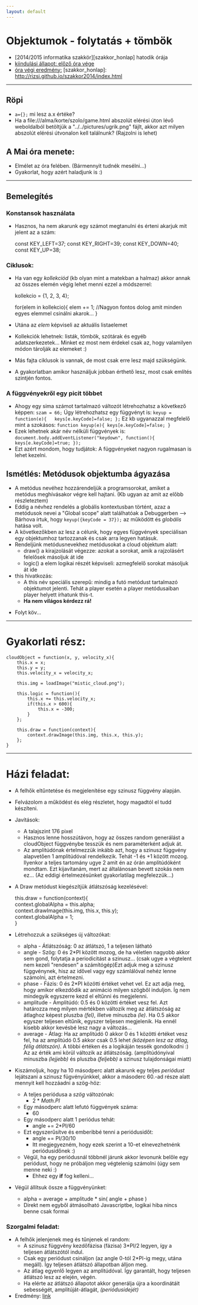 ```yaml
---
layout: default
---
```

# Objektumok - folytatás + tömbök

 - [2014/2015 informatika szakkör][szakkor_honlap] hatodik órája
 - [kiindulási állapot: előző óra vége](game-02.html)
 - [óra végi eredmény:](game-00.html)
 [szakkor_honlap]: http://rizsi.github.io/szakkor2014/index.html
 

--------

## Röpi

 - `a={};` mi lesz a.x értéke?
 - Ha a file:///alma/korte/szolo/game.html abszolút elérési úton lévő weboldalból betöltjük a "../../pictures/ugrik.png" fájlt, akkor azt milyen abszolút elérési útvonalon kell találnunk? (Rajzolni is lehet)

## A Mai óra menete:

 - Elmélet az óra felében. (Bármennyit tudnék mesélni...)
 - Gyakorlat, hogy azért haladjunk is :)

--------

## Bemelegítés

### Konstansok használata

 - Hasznos, ha nem akarunk egy számot megtanulni és érteni akarjuk mit jelent az a szám:

    const KEY_LEFT=37;
    const KEY_RIGHT=39;
    const KEY_DOWN=40;
    const KEY_UP=38;

### Ciklusok:

 - Ha van egy *kollekciód* (kb olyan mint a matekban a halmaz) akkor annak az összes elemén végig lehet menni ezzel a módszerrel:
	
	kollekcio = {1, 2, 3, 4};

	for(elem in kollekcio){
		elem += 1; //Nagyon fontos dolog amit minden egyes elemmel csinálni akarok...
	}

  - Utána az *elem* képviseli az aktuális listaelemet
  - Kollekciók lehetnek: listák, tömbök, szótárak és egyéb adatszerkezetek... Minket ez most nem érdekel csak az, hogy valamilyen módon tárolják az elemeket :)
 - Más fajta ciklusok is vannak, de most csak erre lesz majd szükségünk.
 - A gyakorlatban amikor használjuk jobban érthető lesz, most csak említés szintjén fontos.

### A függvényekről egy picit többet

 - Ahogy egy sima számot tartalmazó változót létrehozhatsz a következő képpen: `szam = 66;` Úgy létrehozhatsz egy függvényt is: `keyup = function(e){	keys[e.keyCode]=false; };` Ez kb ugyanazzal megfelelő mint a szokásos: `function keyup(e){ keys[e.keyCode]=false; }`
 - Ezek lehetnek akár név nélküli függvények is: `document.body.addEventListener("keydown", function(){ keys[e.keyCode]=true; });`
 - Ezt azért mondom, hogy tudjátok: A függvényeket nagyon rugalmasan is lehet kezelni.

## Ismétlés: Metódusok objektumba ágyazása

 * A metódus nevéhez hozzárendeljük a programsorokat, amiket a metódus meghívásakor végre kell hajtani. (Kb ugyan az amit az előbb részleteztem)
 * Eddig a névhez rendelés a globális kontextusban történt, azaz a metódusok nevei a "Global scope" alatt találhatóak a Debuggerben --> Bárhova írtuk, hogy `keyup({keyCode = 37});` az működött és *globális* hatása volt.
 * A következőkben az lesz a célunk, hogy egyes függvények speciálisan egy objektumhoz tartozzanak és csak arra legyen hatásuk.
 * Rendeljünk metódusnevekhez metódusokat a cloud objektum alatt:
   * draw() a kirajzolását végezze: azokat a sorokat, amik a rajzolásért felelősek másoljuk át ide
   * logic() a elem logikai részét képviseli: azmegfelelő sorokat másoljuk át ide
 * this hivatkozás:
   * A this név speciális szerepű: mindig a futó metódust tartalmazó objektumot jelenti. Tehát a player esetén a player metódusaiban player helyett írhatunk this-t.
   - **Ha nem világos kérdezz rá!**

<!---
## Továbbra is objektumok (Javascriptben!)

 - Egy objtektum tárolhat tulajdonságokat "properties". Ez az amit mi `x: 310,` módon felsoroltunk...
 - Egy tulajdonság a következő tulajdonságokkal rendelkezik:
   - enumerable -> Egy objektum összes tulajdonságán *"végigfuthatunk"* egy ciklussal. Ez majd később lesz nekünk hasznos, még hagyjuk.
   - configurable -> Meg lehet változtatni az értékét, a tulajdonság saját tulajdonságait is, valamint törölni lehet.
   - writable -> Ki lehet cserélni egy másik tulajdonsággal.
 - Egy tulajdonság lehet egy függvény is!

     Aniko = {
         csaladnev: "Refi",
         utonev: "Aniko",
         hazassag: function(kihez){
             this.csaladnev = kihez.csaladnev+"né";
             this.ferj = kihez;
         }
     };

 - Két féle módon lehet elérni egy tulajdonságát az objektumoknak:
   - A szokásos: `tanar.nev = "Rudi";`
   - Az eredetibb, de ritkán használt: `tanar["nev"] = Rudi;` (Akinek ez a kifejezés máshonnan ismerős, igen ez egy hash tábla, másnéven szótár, alias kulcs-érték párok halmaza...)
 - Egy objektumnak lehet egy... Wait for it!... Prototípusa! Bizony nem szülő objektuma, hanem prototípusa. Csak, hogy ne kezeld teljesen úgy ahogy máshol szokás, de attól még ugyanarra jó.
   - Ha az objektumnak el próbálod érni egy olyan tulajdonságát ami nincs még létrehozva neki, akkor a prototípusában kezdi el keresni azt a tulajdonságot.
   - Ha a szokásos módon hozunk létre egy objektumot: `var rudi = {nev: "Rudi", kor: 23};` akkor automatikusan lesz egy prototípusa, ez pedig az *Object.prototype*. Ennek van pár hasznos tulajdonsága: [kép](http://yehudakatz.com/wp-content/uploads/2011/08/prototype-chain.png)
   - Ha én készítek egy saját tulajdonságot ugyanazzal a névvel: `rudi.toString = function(){ ... };` Akkor a saját tulajdonsága lesz automatikusan elérve, nem pedig a prototípusáé.
-->
 -  Folyt köv...

----------

# Gyakorlati rész:

	cloudObject = function(x, y, velocity_x){
		this.x = x;
		this.y = y;
		this.velocity_x = velocity_x;

		this.img = loadImage("mistic_cloud.png");

		this.logic = function(){
			this.x += this.velocity_x;
			if(this.x > 600){
				this.x = -300;
			}
		};

		this.draw = function(context){
			context.drawImage(this.img, this.x, this.y);
		};
	}

----------

# Házi feladat:

 - A felhők eltűntetése és megjelenítése egy szinusz függvény alapján.
 - Felvázolom a működést és elég részletet, hogy magadtól el tudd készíteni.
 - Javítások:
   - A talajszint 176 pixel
   - Hasznos lenne hosszútávon, hogy az összes random generálást a cloudObject függvénybe tesszük és nem paraméterként adjuk át.
   - Az amplitúdónak értelmezzük inkább azt, hogy a szinusz függvény alapvetően 1 amplitúdóval rendelkezik. Tehát -1 és +1 között mozog. Ilyenkor a teljes tartomány ugye 2 amit én az órán amplitúdóként mondtam. Ezt kijavítanám, mert az általánosan bevett szokás nem ez... (Az eddigi értelmezésünket gyakorlatilag megfelezzük...)
 - A Draw metódust kiegészítjük átlátszóság kezelésével:
 
    this.draw = function(context){</br>
    	context.globalAlpha = this.alpha;</br>
    	context.drawImage(this.img, this.x, this.y);</br>
    	context.globalAlpha = 1;</br>
    }</br>

 - Létrehozzuk a szükséges új változókat:
   - alpha - Átlátszóság: 0 az átlátszó, 1 a teljesen látható
   - angle - Szög: 0 és 2*PI között mozog, de ha véletlen nagyobb akkor sem gond, folytatja a periodicitást a szinusz... (csak ugye a végtelent nem kezeli "rendesen" a számítógép)Ezt adjuk meg a szinusz függvénynek, hisz az idővel vagy egy számlálóval nehéz lenne számolni, azt értelmezni.
   - phase - Fázis: 0 és 2*PI közötti értéket vehet vel. Ez azt adja meg, hogy amikor elkezdődik az animáció milyen szögből induljon. Íg nem mindegyik egyszerre kezd el eltűnni és megjelenni.
   - amplitude - Amplitúdó: 0.5 és 0 közötti értéket vesz fel. Azt határozza meg milyen mértékben változik meg az átlátszóság az átlaghoz képest pluszba *(fel)*, illetve mínuszba *(le)*. Ha 0.5 akkor egyszer teljesen eltűnik, egyszer teljesen megjelenik. Ha ennél kisebb akkor kevésbé lesz nagy a változás...
   - average - Átlag: Ha az amplitúdó 0 akkor 0 és 1 közötti értéket vesz fel, ha az amplitúdó 0.5 akkor csak 0.5 lehet *(középen lesz az átlag, félig átlátszón)*. A többi értéken és a logikáján tessék gondolkodni :) Az az érték ami körül változik az átlátszóság. (amplitúdónyival minuszba *(lejjebb)* és pluszba *(feljebb)* a szinusz tulajdonságai miatt)
 - Kiszámoljuk, hogy ha 10 másodperc alatt akarunk egy teljes *periódust* lejátszani a szinusz fügvényünkkel, akkor a másoderc 60.-ad része alatt mennyit kell hozzáadni a szög-höz:
   - A teljes periódusa a *szög* változónak:
     - 2 * *Math.PI*
   - Egy másodperc alatt lefutó függvények száma:
     - 60
   - Egy másodperc alatt 1 periódus tehát:
     - angle += 2*PI/60
   - Ezt egyszerűsítve és emberibbé tenni a periódusidőt:
     - angle += PI/30/10
     - Itt megjegyezném, hogy ezek szerint a 10-et elnevezhetnénk periódusidőnek :)
   - Végül, ha egy periódusnál többnél járunk akkor levonunk belőle egy periódust, hogy ne próbáljon meg végtelenig számolni (úgy sem menne neki :)
     - Ehhez egy **if** fog kelleni...
  - Végül állítsuk össze a függvényünket:
    - alpha = average + amplitude * sin( angle + phase )
    - Direkt nem egyből átmásolható Javascriptbe, logikai hiba nincs benne csak formai

### Szorgalmi feladat:

 - A felhők jelenjenek meg és tűnjenek el random:
   - A szinusz függvény kezdőfázisa (fázisa) 3*PI/2 legyen, így a teljesen átlátszótól indul.
   - Csak egy periódust csináljon (az angle 0-tól 2*PI-ig megy, utána megáll). Így teljesen átlátszó állapotban álljon meg.
   - Az átlag egyenlő legyen az amplitúdóval. Így garantált, hogy teljesen átlátszó lesz az elején, végén.
   - Ha elérte az átlátszó állapotot akkor generálja újra a koordinátáit sebességét, amplitúját-átlagát, *(periódusidejét)*
 - Eredmény: [link](game-01.html)

